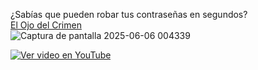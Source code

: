 ¿Sabías que pueden robar tus contraseñas en segundos? <br/>
[El Ojo del Crimen](https://salvamn.github.io/El-Ojo-del-Crimen/)<br/>
![Captura de pantalla 2025-06-06 004339](https://github.com/user-attachments/assets/08329d6a-2715-49d2-84eb-88d530055a30)

[![Ver video en YouTube](https://img.youtube.com/vi/G1Em1alNEHM/0.jpg)](https://youtu.be/G1Em1alNEHM)

